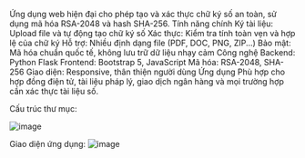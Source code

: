 
Ứng dụng web hiện đại cho phép tạo và xác thực chữ ký số an toàn, sử dụng mã hóa RSA-2048 và hash SHA-256.
        Tính năng chính
                Ký tài liệu: Upload file và tự động tạo chữ ký số
                Xác thực: Kiểm tra tính toàn vẹn và hợp lệ của chữ ký
                Hỗ trợ: Nhiều định dạng file (PDF, DOC, PNG, ZIP...)
                Bảo mật: Mã hóa chuẩn quốc tế, không lưu trữ dữ liệu nhạy cảm
        Công nghệ
                Backend: Python Flask
                Frontend: Bootstrap 5, JavaScript
                Mã hóa: RSA-2048, SHA-256
                Giao diện: Responsive, thân thiện người dùng
        Ứng dụng
                Phù hợp cho hợp đồng điện tử, tài liệu pháp lý, giao dịch ngân hàng và mọi trường hợp cần xác thực tài liệu số.

Cấu trúc thư mục:

![image](https://github.com/user-attachments/assets/e15525b2-d494-4d01-a0b7-d06bbc51847c)

Giao diện ứng dụng:
![image](https://github.com/user-attachments/assets/50bb0648-b333-4fec-a3e0-7b5111418711)
